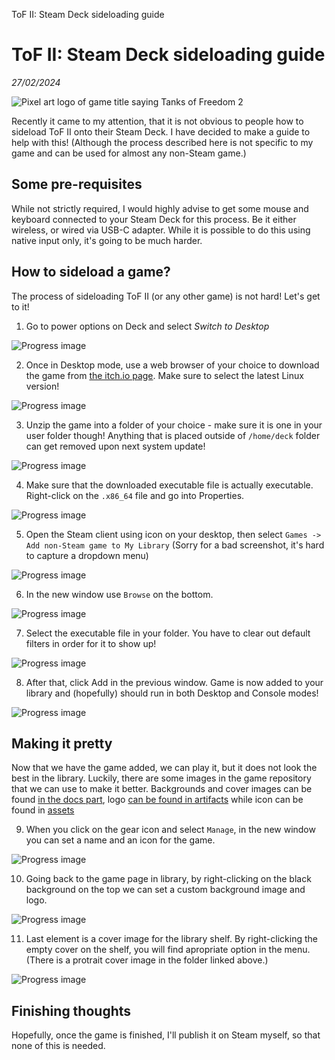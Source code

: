 ToF II: Steam Deck sideloading guide

# ToF II: Steam Deck sideloading guide
*27/02/2024*

![Pixel art logo of game title saying Tanks of Freedom 2](/assets/images/articles/steam-deck-sideload/logo.png "Game title logo accompanied by Steam Deck logo")

Recently it came to my attention, that it is not obvious to people how to sideload ToF II onto their Steam Deck. I have decided to make a guide to help with this! (Although the process described here is not specific to my game and can be used for almost any non-Steam game.)

## Some pre-requisites

While not strictly required, I would highly advise to get some mouse and keyboard connected to your Steam Deck for this process. Be it either wireless, or wired via USB-C adapter. While it is possible to do this using native input only, it's going to be much harder.

## How to sideload a game?

The process of sideloading ToF II (or any other game) is not hard! Let's get to it!

1. Go to power options on Deck and select _Switch to Desktop_

![Progress image](/assets/images/articles/steam-deck-sideload/step1.jpg "Progress image")

2. Once in Desktop mode, use a web browser of your choice to download the game from [the itch.io page](https://czlowiekimadlo.itch.io/tanks-of-freedom-ii). Make sure to select the latest Linux version!

![Progress image](/assets/images/articles/steam-deck-sideload/step2.png "Progress image")

3. Unzip the game into a folder of your choice - make sure it is one in your user folder though! Anything that is placed outside of `/home/deck` folder can get removed upon next system update!

![Progress image](/assets/images/articles/steam-deck-sideload/step3.png "Progress image")

4. Make sure that the downloaded executable file is actually executable. Right-click on the `.x86_64` file and go into Properties.

![Progress image](/assets/images/articles/steam-deck-sideload/step4.png "Progress image")

5. Open the Steam client using icon on your desktop, then select `Games -> Add non-Steam game to My Library` (Sorry for a bad screenshot, it's hard to capture a dropdown menu)

![Progress image](/assets/images/articles/steam-deck-sideload/step5.png "Progress image")

6. In the new window use `Browse` on the bottom.

![Progress image](/assets/images/articles/steam-deck-sideload/step6.png "Progress image")

7. Select the executable file in your folder. You have to clear out default filters in order for it to show up!

![Progress image](/assets/images/articles/steam-deck-sideload/step7.png "Progress image")

8. After that, click Add in the previous window. Game is now added to your library and (hopefully) should run in both Desktop and Console modes!

![Progress image](/assets/images/articles/steam-deck-sideload/step8.png "Progress image")

## Making it pretty

Now that we have the game added, we can play it, but it does not look the best in the library. Luckily, there are some images in the game repository that we can use to make it better. Backgrounds and cover images can be found [in the docs part](https://github.com/P1X-in/tanks-of-freedom-ii/tree/master/docs/devlog/steamdeck), logo [can be found in artifacts](https://github.com/P1X-in/tanks-of-freedom-ii/blob/master/docs/artefacts/tof2_logo.png) while icon can be found in [assets](https://github.com/P1X-in/tanks-of-freedom-ii/blob/master/assets/icons/tof2_icon1024.png)

9. When you click on the gear icon and select `Manage`, in the new window you can set a name and an icon for the game.

![Progress image](/assets/images/articles/steam-deck-sideload/step9.png "Progress image")


10. Going back to the game page in library, by right-clicking on the black background on the top we can set a custom background image and logo.

![Progress image](/assets/images/articles/steam-deck-sideload/step10.png "Progress image")

11. Last element is a cover image for the library shelf. By right-clicking the empty cover on the shelf, you will find apropriate option in the menu. (There is a protrait cover image in the folder linked above.)

![Progress image](/assets/images/articles/steam-deck-sideload/step11.png "Progress image")

## Finishing thoughts

Hopefully, once the game is finished, I'll publish it on Steam myself, so that none of this is needed.
